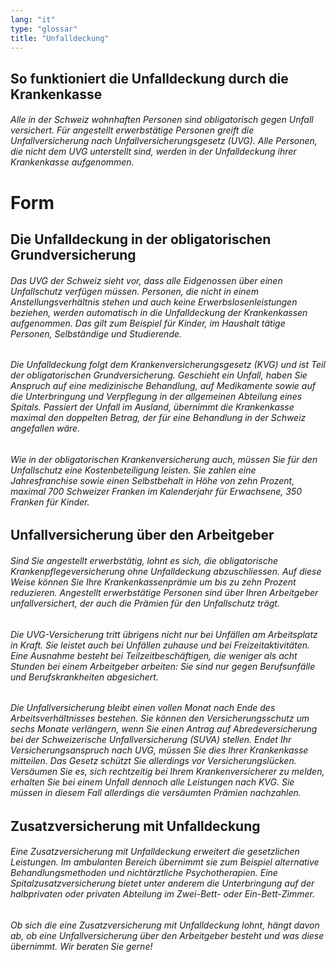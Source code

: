 ```yaml
---
lang: "it"
type: "glossar"
title: "Unfalldeckung"
---
```


## So funktioniert die Unfalldeckung durch die Krankenkasse

###### Alle in der Schweiz wohnhaften Personen sind obligatorisch gegen Unfall versichert. Für angestellt erwerbstätige Personen greift die Unfallversicherung nach Unfallversicherungsgesetz (UVG). Alle Personen, die nicht dem UVG unterstellt sind, werden in der Unfalldeckung ihrer Krankenkasse aufgenommen.

# Form

## Die Unfalldeckung in der obligatorischen Grundversicherung

###### Das UVG der Schweiz sieht vor, dass alle Eidgenossen über einen Unfallschutz verfügen müssen. Personen, die nicht in einem Anstellungsverhältnis stehen und auch keine Erwerbslosenleistungen beziehen, werden automatisch in die Unfalldeckung der Krankenkassen aufgenommen. Das gilt zum Beispiel für Kinder, im Haushalt tätige Personen, Selbständige und Studierende.

###### Die Unfalldeckung folgt dem Krankenversicherungsgesetz (KVG) und ist Teil der obligatorischen Grundversicherung. Geschieht ein Unfall, haben Sie Anspruch auf eine medizinische Behandlung, auf Medikamente sowie auf die Unterbringung und Verpflegung in der allgemeinen Abteilung eines Spitals. Passiert der Unfall im Ausland, übernimmt die Krankenkasse maximal den doppelten Betrag, der für eine Behandlung in der Schweiz angefallen wäre.

###### Wie in der obligatorischen Krankenversicherung auch, müssen Sie für den Unfallschutz eine Kostenbeteiligung leisten. Sie zahlen eine Jahresfranchise sowie einen Selbstbehalt in Höhe von zehn Prozent, maximal 700 Schweizer Franken im Kalenderjahr für Erwachsene, 350 Franken für Kinder.

## Unfallversicherung über den Arbeitgeber

###### Sind Sie angestellt erwerbstätig, lohnt es sich, die obligatorische Krankenpflegeversicherung ohne Unfalldeckung abzuschliessen. Auf diese Weise können Sie Ihre Krankenkassenprämie um bis zu zehn Prozent reduzieren. Angestellt erwerbstätige Personen sind über Ihren Arbeitgeber unfallversichert, der auch die Prämien für den Unfallschutz trägt.

###### Die UVG-Versicherung tritt übrigens nicht nur bei Unfällen am Arbeitsplatz in Kraft. Sie leistet auch bei Unfällen zuhause und bei Freizeitaktivitäten. Eine Ausnahme besteht bei Teilzeitbeschäftigen, die weniger als acht Stunden bei einem Arbeitgeber arbeiten: Sie sind nur gegen Berufsunfälle und Berufskrankheiten abgesichert.

###### Die Unfallversicherung bleibt einen vollen Monat nach Ende des Arbeitsverhältnisses bestehen. Sie können den Versicherungsschutz um sechs Monate verlängern, wenn Sie einen Antrag auf Abredeversicherung bei der Schweizerische Unfallversicherung (SUVA) stellen. Endet Ihr Versicherungsanspruch nach UVG, müssen Sie dies Ihrer Krankenkasse mitteilen. Das Gesetz schützt Sie allerdings vor Versicherungslücken. Versäumen Sie es, sich rechtzeitig bei Ihrem Krankenversicherer zu melden, erhalten Sie bei einem Unfall dennoch alle Leistungen nach KVG. Sie müssen in diesem Fall allerdings die versäumten Prämien nachzahlen.

## Zusatzversicherung mit Unfalldeckung

###### Eine Zusatzversicherung mit Unfalldeckung erweitert die gesetzlichen Leistungen. Im ambulanten Bereich übernimmt sie zum Beispiel alternative Behandlungsmethoden und nichtärztliche Psychotherapien. Eine Spitalzusatzversicherung bietet unter anderem die Unterbringung auf der halbprivaten oder privaten Abteilung im Zwei-Bett- oder Ein-Bett-Zimmer.

###### Ob sich die eine Zusatzversicherung mit Unfalldeckung lohnt, hängt davon ab, ob eine Unfallversicherung über den Arbeitgeber besteht und was diese übernimmt. Wir beraten Sie gerne!
